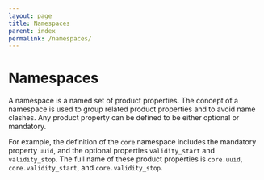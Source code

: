 ```yaml
---
layout: page
title: Namespaces
parent: index
permalink: /namespaces/
---
```


# Namespaces

A namespace is a named set of product properties. The concept of a namespace is
used to group related product properties and to avoid name clashes. Any product
property can be defined to be either optional or mandatory.

For example, the definition of the ``core`` namespace includes the mandatory
property ``uuid``, and the optional properties ``validity_start`` and
``validity_stop``. The full name of these product properties is ``core.uuid``,
``core.validity_start``, and ``core.validity_stop``.
